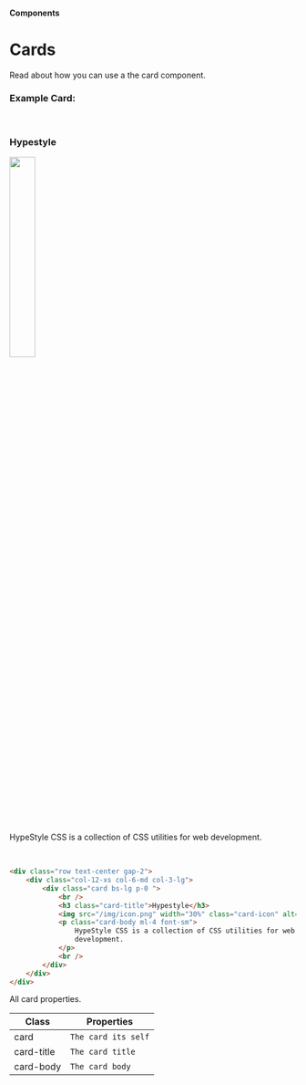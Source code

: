 #### Components

# Cards

Read about how you can use a the card component.

### **Example Card:**

<div class="row text-center gap-2">
    <div class="col-12-xs col-6-md col-3-lg">
        <div class="card bs-lg p-0 ">
            <br />
            <h3 class="card-title">Hypestyle</h3>
            <img src="/img/icon.png" width="30%" class="card-icon" alt="" />
            <p class="ml-1 pr-2 pl-2 font-sm">
                HypeStyle CSS is a collection of CSS utilities for web
                development.
            </p>
            <br />
        </div>
    </div>
</div>

```html
<div class="row text-center gap-2">
    <div class="col-12-xs col-6-md col-3-lg">
        <div class="card bs-lg p-0 ">
            <br />
            <h3 class="card-title">Hypestyle</h3>
            <img src="/img/icon.png" width="30%" class="card-icon" alt="" />
            <p class="card-body ml-4 font-sm">
                HypeStyle CSS is a collection of CSS utilities for web
                development.
            </p>
            <br />
        </div>
    </div>
</div>
```

All card properties.

| Class      | Properties          |
| ---------- | ------------------- |
| card       | `The card its self` |
| card-title | `The card title`    |
| card-body  | `The card body`     |
